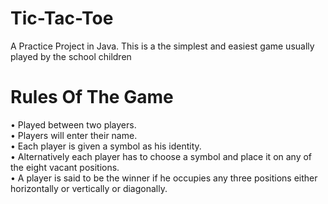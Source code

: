 # Tic-Tac-Toe

A Practice Project in Java.
This is a the simplest and easiest game usually played by the school children

# Rules Of The Game
• Played between two players. </br>
• Players will enter their name. </br>
• Each player is given a symbol as his identity. </br>
• Alternatively each player has to choose a symbol and place it on any of the eight vacant positions. </br>
• A player is said to be the winner if he occupies any three positions either horizontally or vertically or diagonally. </br>
